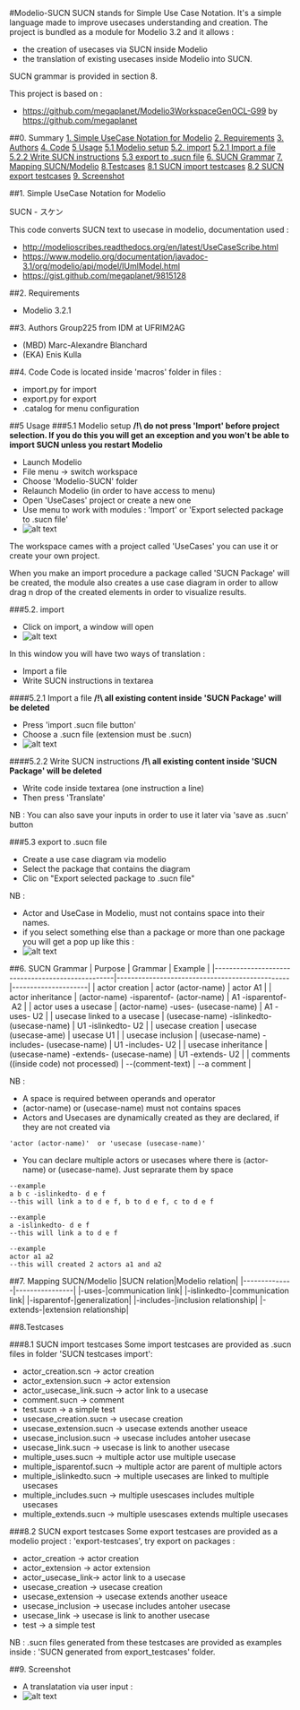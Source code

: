 #Modelio-SUCN
SUCN stands for Simple Use Case Notation. It's a simple language made to improve usecases understanding and creation. The project is bundled as a module for Modelio 3.2 and it allows :
- the creation of usecases via SUCN inside Modelio
- the translation of existing usecases inside Modelio into SUCN.

SUCN grammar is provided in section 8.

This project is based on :
- https://github.com/megaplanet/Modelio3WorkspaceGenOCL-G99 by https://github.com/megaplanet

##0. Summary
[1. Simple UseCase Notation for Modelio](https://github.com/MarcAlx/Modelio-SUCN#1-simple-usecase-notation-for-modelio)
[2. Requirements](https://github.com/MarcAlx/Modelio-SUCN#2-requirements)
[3. Authors](https://github.com/MarcAlx/Modelio-SUCN#3-authors)
[4. Code](https://github.com/MarcAlx/Modelio-SUCN#4-code)
[5 Usage](https://github.com/MarcAlx/Modelio-SUCN#5-usage)
[5.1 Modelio setup](https://github.com/MarcAlx/Modelio-SUCN#51-modelio-setup)
[5.2. import](https://github.com/MarcAlx/Modelio-SUCN#52-import)
[5.2.1 Import a file](https://github.com/MarcAlx/Modelio-SUCN#521-import-a-file)
[5.2.2 Write SUCN instructions](https://github.com/MarcAlx/Modelio-SUCN#522-write-sucn-instructions)
[5.3 export to .sucn file](https://github.com/MarcAlx/Modelio-SUCN#53-export-to-sucn-file)
[6. SUCN Grammar](https://github.com/MarcAlx/Modelio-SUCN#6-sucn-grammar)
[7. Mapping SUCN/Modelio](https://github.com/MarcAlx/Modelio-SUCN#7-mapping-sucnmodelio)
[8.Testcases](https://github.com/MarcAlx/Modelio-SUCN#8testcases)
[8.1 SUCN import testcases](https://github.com/MarcAlx/Modelio-SUCN#81-sucn-import-testcases)
[8.2 SUCN export testcases](https://github.com/MarcAlx/Modelio-SUCN#82-sucn-export-testcases)
[9. Screenshot](https://github.com/MarcAlx/Modelio-SUCN#9-screenshot)


##1. Simple UseCase Notation for Modelio

SUCN - スケン

This code converts SUCN text to usecase in modelio, documentation used :
- http://modelioscribes.readthedocs.org/en/latest/UseCaseScribe.html
- https://www.modelio.org/documentation/javadoc-3.1/org/modelio/api/model/IUmlModel.html
- https://gist.github.com/megaplanet/9815128

##2. Requirements
- Modelio 3.2.1

##3. Authors
Group225 from IDM at UFRIM2AG
- (MBD) Marc-Alexandre Blanchard
- (EKA) Enis Kulla 

##4. Code 
Code is located inside 'macros' folder
in files :
- import.py for import
- export.py for export
- .catalog for menu configuration

##5 Usage
###5.1 Modelio setup
**/!\ do not press 'Import' before project selection. If you do this you will get an exception and you won't be able to import SUCN unless you restart Modelio**
- Launch Modelio
- File menu -> switch workspace
- Choose 'Modelio-SUCN' folder
- Relaunch Modelio (in order to have access to menu)
- Open 'UseCases' project or create a new one
- Use menu to work with modules : 'Import' or 'Export selected package to .sucn file'
- ![alt text](screenshots/menu.png "menu screenshot")

The workspace cames with a project called 'UseCases' you can use it or create your own project. 

When you make an import procedure a package called 'SUCN Package' will be created, the module also creates a use case diagram in order to allow drag n drop of the created elements in order to visualize results.

###5.2. import
- Click on import, a window will open
- ![alt text](screenshots/mw.png "mainwindow screenshot")

In this window you will have two ways of translation :
- Import a file
- Write SUCN instructions in textarea

####5.2.1 Import a file
**/!\ all existing content inside 'SUCN Package' will be deleted**
- Press 'import .sucn file button'
- Choose a .sucn file (extension must be .sucn)
- ![alt text](screenshots/fd.png "filedialog sreenshot")

####5.2.2 Write SUCN instructions
**/!\ all existing content inside 'SUCN Package' will be deleted**
- Write code inside textarea (one instruction a line)
- Then press 'Translate'

NB : You can also save your inputs in order to use it later via 'save as .sucn' button

###5.3 export to .sucn file
- Create a use case diagram via modelio
- Select the package that contains the diagram
- Clic on "Export selected package to .sucn file"

NB : 
- Actor and UseCase in Modelio, must not contains space into their names.
- if you select something else than a package or more than one package you will get a pop up like this :
- ![alt text](screenshots/popup.png "pop warning")

##6. SUCN Grammar
| Purpose                                          | Grammar                                        | Example             |
|--------------------------------------------------|------------------------------------------------|---------------------|
| actor creation                                   | actor (actor-name)                             | actor A1            |
| actor inheritance                                | (actor-name) -isparentof- (actor-name)       | A1 -isparentof- A2  |
| actor uses a usecase | (actor-name) -uses- (usecase-name)             | A1 -uses- U2        |
| usecase linked to a usecase | (usecase-name) -islinkedto- (usecase-name)     | U1 -islinkedto- U2  |
| usecase creation                                 | usecase (usecase-ame)                          | usecase U1          |
| usecase inclusion                                | (usecase-name) -includes- (usecase-name)       | U1 -includes- U2    |
| usecase inheritance                              | (usecase-name) -extends- (usecase-name)        | U1 -extends- U2     |
| comments ((inside code) not processed)           | --(comment-text)                               | --a comment         |

NB : 
- A space is required between operands and operator
- (actor-name) or (usecase-name) must not contains spaces
- Actors and Usecases are dynamically created as they are declared, if they are not created via 
```
'actor (actor-name)'  or 'usecase (usecase-name)'
```
- You can declare multiple actors or usecases where there is (actor-name) or (usecase-name). Just seprarate them by space
```
--example
a b c -islinkedto- d e f
--this will link a to d e f, b to d e f, c to d e f
```
```
--example
a -islinkedto- d e f
--this will link a to d e f
```
```
--example
actor a1 a2
--this will created 2 actors a1 and a2
```

##7. Mapping SUCN/Modelio
|SUCN relation|Modelio relation|
|--------------|----------------|
|-uses-|communication link|
|-islinkedto-|communication link|
|-isparentof-|generalization|
|-includes-|inclusion relationship|
|-extends-|extension relationship|

##8.Testcases

###8.1 SUCN import testcases
Some import testcases are provided as .sucn files in folder 'SUCN testcases import':
- actor_creation.scn -> actor creation
- actor_extension.sucn -> actor extension
- actor_usecase_link.sucn -> actor link to a usecase
- comment.sucn -> comment
- test.sucn -> a simple test
- usecase_creation.sucn -> usecase creation
- usecase_extension.sucn -> usecase extends another useace
- usecase_inclusion.sucn -> usecase includes antoher usecase
- usecase_link.sucn -> usecase is link to another usecase
- multiple_uses.sucn -> multiple actor use multiple usecase
- multiple_isparentof.sucn -> multiple actor are parent of multiple actors
- multiple_islinkedto.sucn -> multiple usecases are linked to multiple usecases
- multiple_includes.sucn -> multiple usescases includes multiple usecases
- multiple_extends.sucn -> multiple usescases extends multiple usecases

###8.2 SUCN export testcases
Some export testcases are provided as a modelio project : 'export-testcases', try export on packages :
- actor_creation -> actor creation
- actor_extension -> actor extension
- actor_usecase_link-> actor link to a usecase
- usecase_creation -> usecase creation
- usecase_extension -> usecase extends another useace
- usecase_inclusion -> usecase includes antoher usecase
- usecase_link -> usecase is link to another usecase
- test -> a simple test

NB : .sucn files generated from these testcases are provided as examples inside : 'SUCN generated from export_testcases' folder.

##9. Screenshot
- A translatation via user input :
- ![alt text](screenshots/sample1.png "sample 1")

